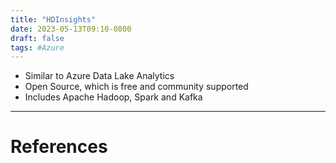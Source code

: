 ```yaml
---
title: "HDInsights"
date: 2023-05-13T09:10-0800
draft: false
tags: #Azure
---
```


- Similar to Azure Data Lake Analytics
- Open Source, which is free and community supported
- Includes Apache Hadoop, Spark and Kafka

---
# References
